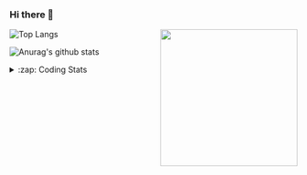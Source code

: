 ### Hi there 👋

<!--
**tao8687/tao8687** is a ✨ _special_ ✨ repository because its `README.md` (this file) appears on your GitHub profile.

Here are some ideas to get you started:

- 🔭 I’m currently working on ...
- 🌱 I’m currently learning ...
- 👯 I’m looking to collaborate on ...
- 🤔 I’m looking for help with ...
- 💬 Ask me about ...
- 📫 How to reach me: ...
- 😄 Pronouns: ...
- ⚡ Fun fact: ...
-->

<img align='right' src="https://media.giphy.com/media/M9gbBd9nbDrOTu1Mqx/giphy.gif" width="240">

  
![Top Langs](https://github-readme-stats.vercel.app/api/top-langs/?username=tao8687&layout=compact&title_color=23238E&text_color=A67D3D)

![Anurag's github stats](https://github-readme-stats.vercel.app/api?username=tao8687&show_icons=true&&text_color=A67D3D&title_color=23238E&show_icons=false&count_private=true&hide=stars)

<details>
  <summary>:zap: Coding Stats</summary>
  <br>
    
<!--START_SECTION:waka-->

```txt
From: 06 March 2024 - To: 13 March 2024

Bash       1 hr 42 mins    ██████████░░░░░░░░░░░░░░░   39.78 %
CMake      57 mins         █████▓░░░░░░░░░░░░░░░░░░░   22.29 %
C          44 mins         ████▒░░░░░░░░░░░░░░░░░░░░   17.20 %
C++        19 mins         ██░░░░░░░░░░░░░░░░░░░░░░░   07.57 %
Markdown   17 mins         █▓░░░░░░░░░░░░░░░░░░░░░░░   06.96 %
```

<!--END_SECTION:waka-->
</details>
